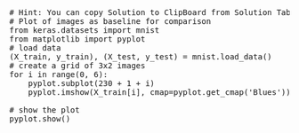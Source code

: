 <pre class="file" data-target="clipboard">
# Hint: You can copy Solution to ClipBoard from Solution Tab
# Plot of images as baseline for comparison
from keras.datasets import mnist
from matplotlib import pyplot
# load data
(X_train, y_train), (X_test, y_test) = mnist.load_data()
# create a grid of 3x2 images
for i in range(0, 6):
	pyplot.subplot(230 + 1 + i)
	pyplot.imshow(X_train[i], cmap=pyplot.get_cmap('Blues'))

# show the plot
pyplot.show()

</pre>